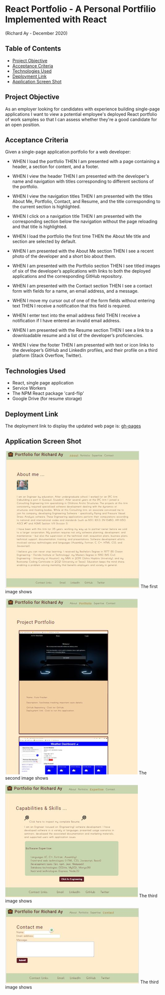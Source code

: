 # React Portfolio - A Personal Portfilio Implemented with React
(Richard Ay - December 2020)


## Table of Contents
* [Project Objective](#project-objective)
* [Acceptance Criteria](#acceptance-criteria)
* [Technologies Used](#technologies-used)
* [Deployment Link](#deployment-link)
* [Application Screen Shot](#application-screen-shot)


## Project Objective
As an employer looking for candidates with experience building single-page 
applications I want to view a potential employee's deployed React portfolio of work samples so that I can assess whether they're a good candidate for an open position.

## Acceptance Criteria
Given a single-page application portfolio for a web developer:

* WHEN I load the portfolio THEN I am presented with a page containing a header, a section for content, and a footer.

* WHEN I view the header THEN I am presented with the developer's name and navigation with titles corresponding to different sections of the portfolio.

* WHEN I view the navigation titles THEN I am presented with the titles About Me, Portfolio, Contact, and Resume, and the title corresponding to the current section is highlighted.

* WHEN I click on a navigation title THEN I am presented with the corresponding section below the navigation without the page reloading and that title is highlighted.

* WHEN I load the portfolio the first time THEN the About Me title and section are selected by default.

* WHEN I am presented with the About Me section THEN I see a recent photo of the developer and a short bio about them.

* WHEN I am presented with the Portfolio section THEN I see titled images of six of the developer’s applications with links to both the deployed applications and the corresponding GitHub repository.

* WHEN I am presented with the Contact section THEN I see a contact form with fields for a name, an email address, and a message.
 
* WHEN I move my cursor out of one of the form fields without entering text THEN I receive a notification that this field is required.

* WHEN I enter text into the email address field THEN I receive a notification if I have entered an invalid email address.

* WHEN I am presented with the Resume section THEN I see a link to a downloadable resume and a list of the developer’s proficiencies.

* WHEN I view the footer THEN I am presented with text or icon links to the developer’s GitHub and LinkedIn profiles, and their profile on a third platform (Stack Overflow, Twitter).


## Technologies Used

* React, single page application
* Service Workers
* The NPM React package 'card-flip'
* Google Drive (for resume storage)



## Deployment Link
The deployment link to display the updated web page is: 
[gh-pages](https://CaptainRich.github.io/react-portfolio-r_ay/) 



## Application Screen Shot

![React-Portfolio-R_Ay Image 1](./src/assets/images/portfolio1.jpg) The first image shows 

![React-Portfolio-R_Ay Image 2](./src/assets/images/portfolio2.jpg) The second image shows 

![React-Portfolio-R_Ay Image 3](./src/assets/images/portfolio3.jpg) The third image shows

![React-Portfolio-R_Ay Image 3](./src/assets/images/portfolio4.jpg) The third image shows 